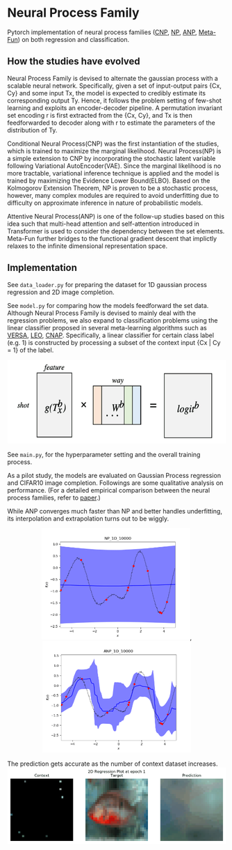 # Neural Process Family

Pytorch implementation of neural process families ([CNP](https://arxiv.org/pdf/1807.01613.pdf), [NP](https://arxiv.org/pdf/1807.01622.pdf), [ANP](https://arxiv.org/pdf/1901.05761.pdf), [Meta-Fun](https://arxiv.org/pdf/1912.02738.pdf)) on both regression and classification.

## How the studies have evolved

Neural Process Family is devised to alternate the gaussian process with a scalable neural network.
Specifically, given a set of input-output pairs {Cx, Cy} and some input Tx, the model is expected to credibly estimate its corresponding output Ty.
Hence, it follows the problem setting of few-shot learning and exploits an encoder-decoder pipeline.
A permutation invariant set encoding r is first extracted from the {Cx, Cy}, and Tx is then feedforwarded to decoder along with r to estimate the parameters of the distribution of Ty.

Conditional Neural Process(CNP) was the first instantiation of the studies, which is trained to maximize the marginal likelihood.
Neural Process(NP) is a simple extension to CNP by incorporating the stochastic latent variable following Variational AutoEncoder(VAE).
Since the marginal likelihood is no more tractable, variational inference technique is applied and the model is trained by maximizing the Evidence Lower Bound(ELBO).
Based on the Kolmogorov Extension Theorem, NP is proven to be a stochastic process, however, many complex modules are required to avoid underfitting due to difficulty on approximate inference in nature of probabilistic models.

Attentive Neural Process(ANP) is one of the follow-up studies based on this idea such that multi-head attention and self-attention introduced in Transformer is used to consider the dependency between the set elements.
Meta-Fun further bridges to the functional gradient descent that implictly relaxes to the infinite dimensional representation space.

## Implementation

See `data_loader.py` for preparing the dataset for 1D gaussian process regression and 2D image completion.

See `model.py` for comparing how the models feedforward the set data. 
Although Neural Process Family is devised to mainly deal with the regression problems, we also expand to classification problems using the linear classifier proposed in several meta-learning algorithms such as [VERSA](https://arxiv.org/pdf/1805.09921.pdf), [LEO](https://arxiv.org/pdf/1807.05960.pdf), [CNAP](https://arxiv.org/pdf/1906.07697.pdf).
Specifically, a linear classifier for certain class label (e.g. 1) is constructed by processing a subset of the context input {Cx | Cy = 1} of the label.

<p align="center">
<img src='./plots/classification prediction.png' height="192">

See `main.py`, for the hyperparameter setting and the overall training process.

As a pilot study, the models are evaluated on Gaussian Process regression and CIFAR10 image completion. Followings are some qualitative analysis on performance.
(For a detailed empirical comparison between the neural process families, refer to [paper](http://bayesiandeeplearning.org/2018/papers/92.pdf).)

While ANP converges much faster than NP and better handles underfitting, its interpolation and extrapolation turns out to be wiggly.

<p align="center">
<img src='./plots/NP_1D_training.gif' height="256">, <img src='./plots/ANP_1D_training.gif' height="256">

The prediction gets accurate as the number of context dataset increases.
<img src='./plots/ANP_2D_training.gif'>


